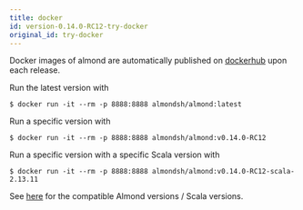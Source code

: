 ```yaml
---
title: docker
id: version-0.14.0-RC12-try-docker
original_id: try-docker
---
```


Docker images of almond are automatically published on
[dockerhub](https://hub.docker.com/r/almondsh/almond) upon each release.

Run the latest version with
```
$ docker run -it --rm -p 8888:8888 almondsh/almond:latest
```

Run a specific version with
```
$ docker run -it --rm -p 8888:8888 almondsh/almond:v0.14.0-RC12
```

Run a specific version with a specific Scala version with
```
$ docker run -it --rm -p 8888:8888 almondsh/almond:v0.14.0-RC12-scala-2.13.11
```

See [here](install-versions.md) for the compatible Almond versions / Scala
versions.
